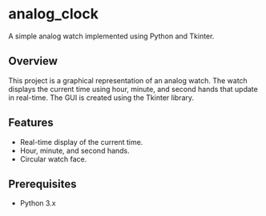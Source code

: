 # analog_clock

A simple analog watch implemented using Python and Tkinter.
## Overview
This project is a graphical representation of an analog watch. The watch displays the current time using hour, minute, and second hands that update in real-time. The GUI is created using the Tkinter library.
## Features
- Real-time display of the current time.
- Hour, minute, and second hands.
- Circular watch face.
## Prerequisites
- Python 3.x
